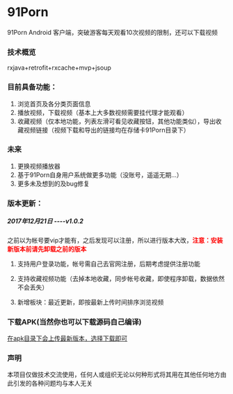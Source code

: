 # 91Porn
91Porn Android 客户端，突破游客每天观看10次视频的限制，还可以下载视频

### 技术概览
rxjava+retrofit+rxcache+mvp+jsoup

### 目前具备功能：
1. 浏览首页及各分类页面信息
2. 播放视频，下载视频（基本上大多数视频需要挂代理才能观看）
3. 收藏视频（仅本地功能，列表左滑可看见收藏按钮，其他功能类似），导出收藏视频链接（视频下载和导出的链接均在存储卡91Porn目录下）

### 未来
1. 更换视频播放器
2. 基于91Porn自身用户系统做更多功能（没账号，遥遥无期...）
3. 更多未及想到的及bug修复

### 版本更新：

##### 2017年12月21日    ----v1.0.2
之前以为帐号要vip才能有，之后发现可以注册，所以进行版本大改，<font color=red>**注意：安装新版本前请先卸载之前的版本**</font>
1. 支持用户登录功能，帐号需自己去官网注册，后期考虑提供注册功能

2. 支持收藏视频功能（去掉本地收藏，同步帐号收藏，即使程序卸载，数据依然不会丢失）

3. 新增板块：最近更新，即按最新上传时间排序浏览视频

### 下载APK(当然你也可以下载源码自己编译)
[在apk目录下会上传最新版本，选择下载即可](https://github.com/techGay/91porn/tree/master/apk)


### 声明
本项目仅做技术交流使用，任何人或组织无论以何种形式将其用在其他任何地方由此引发的各种问题均与本人无关